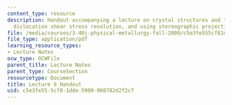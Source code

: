 ```yaml
---
content_type: resource
description: Handout accompanying a lecture on crystal structures and their slip systems,
  dislocation shear stress resolution, and using stereographic projections.
file: /media/courses/3-40j-physical-metallurgy-fall-2009/c5e3fe555cf81dde5900060782d2f2c7_MIT3_40JF09_fig06.pdf
file_type: application/pdf
learning_resource_types:
- Lecture Notes
ocw_type: OCWFile
parent_title: Lecture Notes
parent_type: CourseSection
resourcetype: Document
title: Lecture 6 Handout
uid: c5e3fe55-5cf8-1dde-5900-060782d2f2c7
---
```

